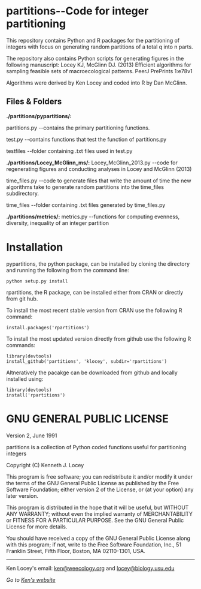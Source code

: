 partitions--Code for integer partitioning
=========================================

This repository contains Python and R packages for the partitioning of integers with focus on generating random partitions of a total q into n parts.

The repository also contains Python scripts for generating figures in the following manuscript:
Locey KJ, McGlinn DJ. (2013) Efficient algorithms for sampling feasible sets of macroecological patterns. PeerJ PrePrints 1:e78v1

Algorithms were derived by Ken Locey and coded into R by Dan McGlinn.

Files & Folders
---------------
**./partitions/pypartitions/:**

partitions.py --contains the primary partitioning functions.

test.py --contains functions that test the function of partitions.py

testfiles --folder containing .txt files used in test.py


**./partitions/Locey\_McGlinn\_ms/:**
Locey\_McGlinn\_2013.py --code for regenerating figures and conducting analyses in Locey and McGlinn (2013)

time_files.py --code to generate files that write the amount of time the new algorithms take to generate random partitions into the time_files subdirectory.

time_files --folder containing .txt files generated by time_files.py


**./partitions/metrics/:**
metrics.py --functions for computing evenness, diversity, inequality of an integer partition


Installation
============
pypartitions, the python package, can be installed by cloning the directory and running the following from the command line:

    python setup.py install

rpartitions, the R package, can be installed either from CRAN or directly from git hub. 

To install the most recent stable version from CRAN use the following R command:

    install.packages('rpartitions')
    
To install the most updated version directly from github use the following R commands:

    library(devtools)
    install_github('partitions', 'klocey', subdir='rpartitions')

Altneratively the pacakge can be downloaded from github and locally installed using:

    library(devtools)
    install('rpartitions')

GNU GENERAL PUBLIC LICENSE
==========================
Version 2, June 1991

partitions is a collection of Python coded functions useful for
partitioning integers

Copyright (C) Kenneth J. Locey

This program is free software; you can redistribute it and/or
modify it under the terms of the GNU General Public License
as published by the Free Software Foundation; either version 2
of the License, or (at your option) any later version.

This program is distributed in the hope that it will be useful,
but WITHOUT ANY WARRANTY; without even the implied warranty of
MERCHANTABILITY or FITNESS FOR A PARTICULAR PURPOSE.  See the
GNU General Public License for more details.

You should have received a copy of the GNU General Public License
along with this program; if not, write to the Free Software
Foundation, Inc., 51 Franklin Street, Fifth Floor, Boston, MA  02110-1301, USA.

-------------------
Ken Locey's email: ken@weecology.org and locey@biology.usu.edu

*Go to [Ken's website](http://kenlocey.weecology.org)*
